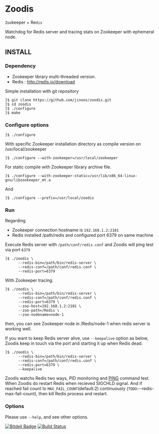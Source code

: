 # Zoodis

`Zoo`keeper + Re`dis`

Watchdog for Redis server and tracing stats on Zookeeper with ephemeral node. 

## INSTALL

### Dependency

- Zookeeper library multi-threaded version.
- Redis : http://redis.io/download

Simple installation with git repository

    ]$ git clone https://github.com/jinoos/zoodis.git
    ]$ cd zoodis
    ]$ ./configure
    ]$ make
  
### Configure options

    ]$ ./configure
    
With specific Zookeeper installation directory as compile version on /usr/local/zookeeper

    ]$ ./configure --with-zookeeper=/usr/local/zookeeper
    
For static compile with Zookeeper library archive file.
    
    ]$ ./configure --with-zookeeper-static=/usr/lib/x86_64-linux-gnu/libzookeeper_mt.a
    
And

    ]$ ./configure --prefix=/usr/local/zoodis
    
### Run

Regarding
- Zookeeper connection hostname is `192.168.1.2:2181`
- Redis installed /path/redis and configured port 6379 on same machine

Execute Redis server with `/path/conf/redis.conf` and Zoodis will ping test via port `6379`

    ]$ ./zoodis \
          --redis-bin=/path/bin/redis-server \
          --redis-conf=/path/conf/redis.conf \
          --redis-port=6379

With Zookeeper tracing. 

    ]$ ./zoodis \
          --redis-bin=/path/bin/redis-server \
          --redis-conf=/path/conf/redis.conf \
          --redis-port=6379 \
          --zoo-host=192.168.1.2:2181 \
          --zoo-path=/Redis \
          --zoo-nodename=node-1

then, you can see Zookeeper node in /Redis/node-1 when redis server is working well.

If you want to keep Redis server alive, use `--keepalive` option as below, Zoodis keep in touch via the port and starting it up when Redis dead.

    ]$ ./zoodis \
          --redis-bin=/path/bin/redis-server \
          --redis-conf=/path/conf/redis.conf \
          --redis-port=6379 \
          --keepalive

Zoodis watchs Redis two ways, PID monitoring and [PING](http://redis.io/commands/ping) command test. When Zoodis do restart Redis when recieved SIGCHLD signal. And if reached fail count to `MAX_FAIL_COUNT`(default:2) continuously (`TODO`:--redis-max-fail-count), then kill Redis process and restart.  

### Options

Please use `--help`, and see other options.


[![Bitdeli Badge](https://d2weczhvl823v0.cloudfront.net/jinoos/zoodis/trend.png)](https://bitdeli.com/free "Bitdeli Badge")
[![Build Status](https://travis-ci.org/jinoos/zoodis.svg?branch=master)](https://travis-ci.org/jinoos/zoodis)

